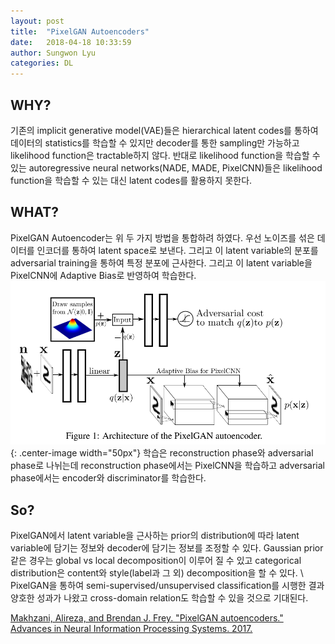 ```yaml
---
layout: post
title:  "PixelGAN Autoencoders"
date:   2018-04-18 10:33:59
author: Sungwon Lyu
categories: DL
---
```


## WHY? 
기존의 implicit generative model(VAE)들은 hierarchical latent codes를 통하여 데이터의 statistics를 학습할 수 있지만 decoder를 통한 sampling만 가능하고 likelihood function은 tractable하지 않다. 반대로 likelihood function을 학습할 수 있는 autoregressive neural networks(NADE, MADE, PixelCNN)들은 likelihood function을 학습할 수 있는 대신 latent codes를 활용하지 못한다. 

## WHAT?
PixelGAN Autoencoder는 위 두 가지 방법을 통합하려 하였다. 우선 노이즈를 섞은 데이터를 인코더를 통하여 latent space로 보낸다. 그리고 이 latent variable의 분포를 adversarial training을 통하여 특정 분포에 근사한다. 그리고 이 latent variable을 PixelCNN에 Adaptive Bias로 반영하여 학습한다. 
![image](/assets/images/pixelgan.png){: .center-image width="50px"}
학습은 reconstruction phase와 adversarial phase로 나뉘는데 reconstruction phase에서는 PixelCNN을 학습하고 adversarial phase에서는 encoder와 discriminator를 학습한다. 

## So?
PixelGAN에서 latent variable을 근사하는 prior의 distribution에 따라 latent variable에 담기는 정보와 decoder에 담기는 정보를 조정할 수 있다. Gaussian prior같은 경우는 global vs local decomposition이 이루어 질 수 있고 categorical distribution은 content와 style(label과 그 외) decomposition을 할 수 있다. \\
PixelGAN을 통하여 semi-supervised/unsupervised classification를 시행한 결과 양호한 성과가 나왔고 cross-domain relation도 학습할 수 있을 것으로 기대된다. 

[Makhzani, Alireza, and Brendan J. Frey. "PixelGAN autoencoders." Advances in Neural Information Processing Systems. 2017.](http://papers.nips.cc/paper/6793-pixelgan-autoencoders)
